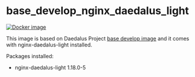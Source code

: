 # base_develop_nginx_daedalus_light

[![Docker image](https://img.shields.io/badge/docker-latest-blue.svg)](https://hub.docker.com/r/daedalusproject/base_nginx_daedalus_light)

This image is based on Daedalus Project [base develop image](/base_develop) and it comes with nginx-daedalus-light installed.

Packages installed:

 * nginx-daedalus-light 1.18.0-5
